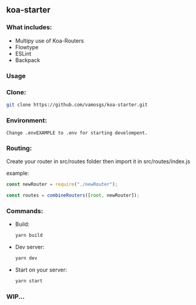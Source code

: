 ## koa-starter

### What includes:

* Multipy use of Koa-Routers
* Flowtype
* ESLint
* Backpack

### Usage

### Clone:

```bash
git clone https://github.com/vamosgs/koa-starter.git
```

### Environment:

    Change .envEXAMPLE to .env for starting develompent.

### Routing:

Create your router in src/routes folder
then import it in src/routes/index.js

example:

```js
const newRouter = require("./newRouter");

const routes = combineRouters([root, newRouter]);
```

### Commands:

* Build:
  ```bash
  yarn build
  ```
* Dev server:

  ```bash
  yarn dev
  ```

* Start on your server:

  ```bash
  yarn start
  ```

### WIP...